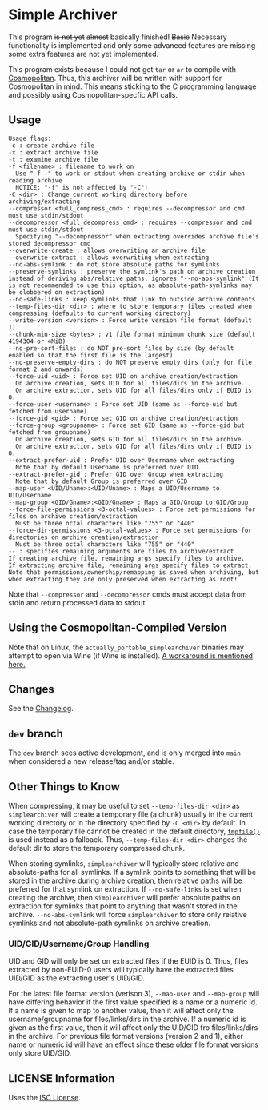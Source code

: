 # Simple Archiver

This program ~~is not yet~~ ~~almost~~ basically finished! ~~Basic~~ Necessary
functionality is implemented and only ~~some advanced features are missing~~
some extra features are not yet implemented.

This program exists because I could not get `tar` or `ar` to compile with
[Cosmopolitan](https://justine.lol/cosmopolitan/index.html). Thus, this
archiver will be written with support for Cosmopolitan in mind. This means
sticking to the C programming language and possibly using Cosmopolitan-specfic
API calls.

## Usage

    Usage flags:
    -c : create archive file
    -x : extract archive file
    -t : examine archive file
    -f <filename> : filename to work on
      Use "-f -" to work on stdout when creating archive or stdin when reading archive
      NOTICE: "-f" is not affected by "-C"!
    -C <dir> : Change current working directory before archiving/extracting
    --compressor <full_compress_cmd> : requires --decompressor and cmd must use stdin/stdout
    --decompressor <full_decompress_cmd> : requires --compressor and cmd must use stdin/stdout
      Specifying "--decompressor" when extracting overrides archive file's stored decompressor cmd
    --overwrite-create : allows overwriting an archive file
    --overwrite-extract : allows overwriting when extracting
    --no-abs-symlink : do not store absolute paths for symlinks
    --preserve-symlinks : preserve the symlink's path on archive creation instead of deriving abs/relative paths, ignores "--no-abs-symlink" (It is not recommended to use this option, as absolute-path-symlinks may be clobbered on extraction)
    --no-safe-links : keep symlinks that link to outside archive contents
    --temp-files-dir <dir> : where to store temporary files created when compressing (defaults to current working directory)
    --write-version <version> : Force write version file format (default 1)
    --chunk-min-size <bytes> : v1 file format minimum chunk size (default 4194304 or 4MiB)
    --no-pre-sort-files : do NOT pre-sort files by size (by default enabled so that the first file is the largest)
    --no-preserve-empty-dirs : do NOT preserve empty dirs (only for file format 2 and onwards)
    --force-uid <uid> : Force set UID on archive creation/extraction
      On archive creation, sets UID for all files/dirs in the archive.
      On archive extraction, sets UID for all files/dirs only if EUID is 0.
    --force-user <username> : Force set UID (same as --force-uid but fetched from username)
    --force-gid <gid> : Force set GID on archive creation/extraction
    --force-group <groupname> : Force set GID (same as --force-gid but fetched from groupname)
      On archive creation, sets GID for all files/dirs in the archive.
      On archive extraction, sets GID for all files/dirs only if EUID is 0.
    --extract-prefer-uid : Prefer UID over Username when extracting
      Note that by default Username is preferred over UID
    --extract-prefer-gid : Prefer GID over Group when extracting
      Note that by default Group is preferred over GID
    --map-user <UID/Uname>:<UID/Uname> : Maps a UID/Username to UID/Username
    --map-group <GID/Gname>:<GID/Gname> : Maps a GID/Group to GID/Group
    --force-file-permissions <3-octal-values> : Force set permissions for files on archive creation/extraction
      Must be three octal characters like "755" or "440"
    --force-dir-permissions <3-octal-values> : Force set permissions for directories on archive creation/extraction
      Must be three octal characters like "755" or "440"
    -- : specifies remaining arguments are files to archive/extract
    If creating archive file, remaining args specify files to archive.
    If extracting archive file, remaining args specify files to extract.
    Note that permissions/ownership/remapping is saved when archiving, but when extracting they are only preserved when extracting as root!

Note that `--compressor` and `--decompressor` cmds must accept data from stdin
and return processed data to stdout.

## Using the Cosmopolitan-Compiled Version

Note that on Linux, the `actually_portable_simplearchiver` binaries may attempt
to open via Wine (if Wine is installed). [A workaround is mentioned here.](https://github.com/jart/cosmopolitan/blob/master/README.md#linux)

## Changes

See the [Changelog](https://github.com/Stephen-Seo/SimpleArchiver/blob/main/Changelog.md).

## `dev` branch

The `dev` branch sees active development, and is only merged into `main` when
considered a new release/tag and/or stable.

## Other Things to Know

When compressing, it may be useful to set `--temp-files-dir <dir>` as
`simplearchiver` will create a temporary file (a chunk) usually in the current
working directory or in the directory specified by `-C <dir>` by default. In
case the temporary file cannot be created in the default directory,
[`tmpfile()`](https://man7.org/linux/man-pages/man3/tmpfile.3.html) is used
instead as a fallback. Thus, `--temp-files-dir <dir>` changes the default dir to
store the temporary compressed chunk.

When storing symlinks, `simplearchiver` will typically store relative and
absolute-paths for all symlinks. If a symlink points to something that will be
stored in the archive during archive creation, then relative paths will be
preferred for that symlink on extraction. If `--no-safe-links` is set when
creating the archive, then `simplearchiver` will prefer absolute paths on
extraction for symlinks that point to anything that wasn't stored in the
archive. `--no-abs-symlink` will force `simplearchiver` to store only relative
symlinks and not absolute-path symlinks on archive creation.

### UID/GID/Username/Group Handling

UID and GID will only be set on extracted files if the EUID is 0. Thus, files
extracted by non-EUID-0 users will typically have the extracted files UID/GID as
the extracting user's UID/GID.

For the latest file format version (verison 3), `--map-user` and `--map-group`
will have differing behavior if the first value specified is a name or a numeric
id.  If a name is given to map to another value, then it will affect only the
username/groupname for files/links/dirs in the archive. If a numeric id is given
as the first value, then it will affect only the UID/GID fro files/links/dirs in
the archive. For previous file format versions (version 2 and 1), either name or
numeric id will have an effect since these older file format versions only store
UID/GID.

## LICENSE Information

Uses the [ISC License](https://choosealicense.com/licenses/isc/).

